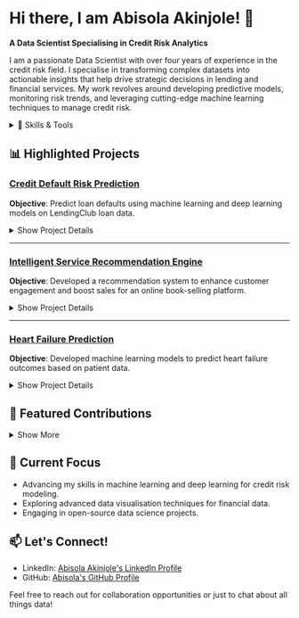 # Hi there, I am Abisola Akinjole! 👋

**A Data Scientist Specialising in Credit Risk Analytics**

I am a passionate Data Scientist with over four years of experience in the credit risk field. I specialise in transforming complex datasets into actionable insights that help drive strategic decisions in lending and financial services. My work revolves around developing predictive models, monitoring risk trends, and leveraging cutting-edge machine learning techniques to manage credit risk.

<details>
<summary>🔧 Skills & Tools</summary>

- **Tools & Technologies**: Python, SQL, Excel, Tableau
- **Data Science**: Data Cleaning, Data Visualisation, Predictive Modeling, Feature Selection, Model Monitoring (PSI, CSI)
- **Machine Learning**: Logistic Regression, Decision Trees, Random Forests, Support Vector Machines (SVM), Neural Networks (MLP)
- **Project Management**: Agile Methodologies, Scrum

</details>

## 📊 Highlighted Projects

### [Credit Default Risk Prediction](https://github.com/abisola-joy/Credit-Default-Risk)
**Objective**: Predict loan defaults using machine learning and deep learning models on LendingClub loan data.

<details>
<summary>Show Project Details</summary>

- **Data**: LendingClub loan data (2007-2018)
- **Models Used**: Random Forest, Decision Tree, SVM, XGBoost, AdaBoost, and MLP (with 3 hidden layers)
- **Ensemble Technique Used**: Voting and Stacking
  
- **Key Contributions**:
  - Implemented feature selection using Recursive Feature Elimination with Cross-Validation (RFECV).
  - Applied stratified sampling and class imbalance techniques to improve model performance.
  - Evaluated models using metrics such as Accuracy, Precision, Recall, and AUC.
  - Conducted SHAP analysis for model interpretability and deployed the model for decision-making.

**NOTE**: Developed for my disseration for Sheffield Hallam University's Big Data Analytics course.

</details>

---

### [Intelligent Service Recommendation Engine](https://github.com/abisola-joy/Intelligent-Service-Recommendation-Engine)
**Objective**: Developed a recommendation system to enhance customer engagement and boost sales for an online book-selling platform.

<details>
<summary>Show Project Details</summary>

- **Techniques**: Collaborative filtering with Pearson correlation, Cosine similarity, and Minkowski distance.

- **Key Contributions**:
  - Designed and implemented an interactive recommendation engine to generate personalized book recommendations.
  - Built a user-friendly interface for browsing recommendations and viewing details.
  - Ensured efficient handling of missing data and system errors for robust performance.

**NOTE**: Developed as part of an assignment for Sheffield Hallam University's Big Data Analytics course.

</details>

---

### [Heart Failure Prediction](https://github.com/abisola-joy/Heart-Failure-Prediction)
**Objective**: Developed machine learning models to predict heart failure outcomes based on patient data.

<details>
<summary>Show Project Details</summary>

- **Models Used**: Logistic Regression, Random Forest, SVM, Naive Bayes, MLP
- **Key Contributions**:
  - Conducted extensive data preprocessing, feature selection, and model evaluation.
  - Tackled class imbalance issues with SMOTE and other techniques.
  - Analysed feature importance using Chi-Square tests and statistical significance tests.

**NOTE**: Developed as part of an assignment for Sheffield Hallam University's Big Data Analytics course.

</details>

## 🌟 Featured Contributions

<details>
<summary>Show More</summary>
  
- **Model Monitoring Framework**: Developed a scorecard monitoring framework to monitor model stability using PSI and CSI. Integrated feature-level analysis and performance tracking over time to ensure robust model health.
- **Regulatory Compliance**: Worked on projects adhering to IFRS 9 and Basel II/III guidelines, focusing on Probability of Default (PD), Loss Given Default (LGD), and Exposure at Default (EAD).
  
</details>

## 🌱 Current Focus

- Advancing my skills in machine learning and deep learning for credit risk modeling.
- Exploring advanced data visualisation techniques for financial data.
- Engaging in open-source data science projects.

## 📫 Let's Connect!

- LinkedIn: [Abisola Akinjole's LinkedIn Profile](https://www.linkedin.com/in/abisola-a-826136160/)
- GitHub: [Abisola's GitHub Profile](https://github.com/abisola-joy)

<!--
## 📈 GitHub Stats
![Abisola Joy's GitHub stats](https://github-readme-stats.vercel.app/api?username=abisola-joy&show_icons=true&theme=radical)
-->

Feel free to reach out for collaboration opportunities or just to chat about all things data!

